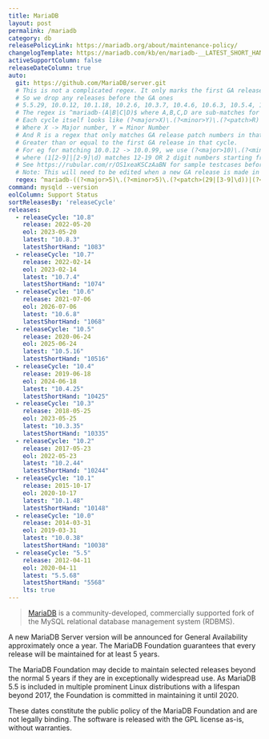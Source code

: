 ```yaml
---
title: MariaDB
layout: post
permalink: /mariadb
category: db
releasePolicyLink: https://mariadb.org/about/maintenance-policy/
changelogTemplate: https://mariadb.com/kb/en/mariadb-__LATEST_SHORT_HAND__-changelog/
activeSupportColumn: false
releaseDateColumn: true
auto:
  git: https://github.com/MariaDB/server.git
  # This is not a complicated regex. It only marks the first GA release in each release cycle
  # So we drop any releases before the GA ones
  # 5.5.29, 10.0.12, 10.1.18, 10.2.6, 10.3.7, 10.4.6, 10.6.3, 10.5.4, 10.7.2
  # The regex is ^mariadb-(A|B|C|D)$ where A,B,C,D are sub-matches for each of the cycles
  # Each cycle itself looks like (?<major>X)\.(?<minor>Y)\.(?<patch>R)
  # Where X -> Major number, Y = Minor Number
  # And R is a regex that only matches GA release patch numbers in that cycle. ie
  # Greater than or equal to the first GA release in that cycle.
  # For eg for matching 10.0.12 -> 10.0.99, we use (?<major>10)\.(?<minor>0)\.(?<patch>(1[2-9]|[2-9]\d))
  # where (1[2-9]|[2-9]\d) matches 12-19 OR 2 digit numbers starting from 2-9 (ie 20-99)
  # See https://rubular.com/r/OS1xeaKSCzAaBN for sample testcases before you edit.
  # Note: This will need to be edited when a new GA release is made in a new release cycle
  regex: ^mariadb-((?<major>5)\.(?<minor>5)\.(?<patch>(29|[3-9]\d))|(?<major>10)\.(?<minor>0)\.(?<patch>(1[2-9]|[2-9]\d))|(?<major>10)\.(?<minor>1)\.(?<patch>(1[8-9]|[2-9]\d))|(?<major>10)\.(?<minor>2)\.(?<patch>([6-9]|\d{2}))|(?<major>10)\.(?<minor>3)\.(?<patch>([7-9]|\d{2}))|(?<major>10)\.(?<minor>4)\.(?<patch>([6-9]|\d{2}))|(?<major>10)\.(?<minor>5)\.(?<patch>([4-9]|\d{2}))|(?<major>10)\.(?<minor>6)\.(?<patch>([3-9]|\d{2}))|(?<major>10)\.(?<minor>7)\.(?<patch>([2-9]|\d{2})))$
command: mysqld --version
eolColumn: Support Status
sortReleasesBy: 'releaseCycle'
releases:
  - releaseCycle: "10.8"
    release: 2022-05-20
    eol: 2023-05-20
    latest: "10.8.3"
    latestShortHand: "1083"
  - releaseCycle: "10.7"
    release: 2022-02-14
    eol: 2023-02-14
    latest: "10.7.4"
    latestShortHand: "1074"
  - releaseCycle: "10.6"
    release: 2021-07-06
    eol: 2026-07-06
    latest: "10.6.8"
    latestShortHand: "1068"
  - releaseCycle: "10.5"
    release: 2020-06-24
    eol: 2025-06-24
    latest: "10.5.16"
    latestShortHand: "10516"
  - releaseCycle: "10.4"
    release: 2019-06-18
    eol: 2024-06-18
    latest: "10.4.25"
    latestShortHand: "10425"
  - releaseCycle: "10.3"
    release: 2018-05-25
    eol: 2023-05-25
    latest: "10.3.35"
    latestShortHand: "10335"
  - releaseCycle: "10.2"
    release: 2017-05-23
    eol: 2022-05-23
    latest: "10.2.44"
    latestShortHand: "10244"
  - releaseCycle: "10.1"
    release: 2015-10-17
    eol: 2020-10-17
    latest: "10.1.48"
    latestShortHand: "10148"
  - releaseCycle: "10.0"
    release: 2014-03-31
    eol: 2019-03-31
    latest: "10.0.38"
    latestShortHand: "10038"
  - releaseCycle: "5.5"
    release: 2012-04-11
    eol: 2020-04-11
    latest: "5.5.68"
    latestShortHand: "5568"
    lts: true
---
```


> [MariaDB](https://mariadb.org/about/) is a community-developed, commercially supported fork of the MySQL relational database management system (RDBMS).

A new MariaDB Server version will be announced for General Availability approximately once a year. The MariaDB Foundation guarantees that every release will be maintained for at least 5 years.

The MariaDB Foundation may decide to maintain selected releases beyond the normal 5 years if they are in exceptionally widespread use. As MariaDB 5.5 is included in multiple prominent Linux distributions with a lifespan beyond 2017, the Foundation is committed in maintaining it until 2020.

These dates constitute the public policy of the MariaDB Foundation and are not legally binding. The software is released with the GPL license as-is, without warranties.
